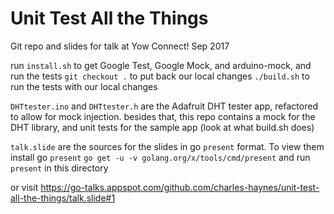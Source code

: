 # Unit Test All the Things
Git repo and slides for talk at Yow Connect! Sep 2017

run `install.sh` to get Google Test, Google Mock, and arduino-mock, and run the tests
`git checkout .` to put back our local changes
`./build.sh` to run the tests with our local changes

`DHTtester.ino` and `DHTtester.h` are the Adafruit DHT tester app, refactored to allow for mock injection.
besides that, this repo contains a mock for the DHT library, and unit tests for the sample app (look at what build.sh does)

`talk.slide` are the sources for the slides in go `present` format. To view them install go `present`
`go get -u -v golang.org/x/tools/cmd/present`
and run `present` in this directory

or visit https://go-talks.appspot.com/github.com/charles-haynes/unit-test-all-the-things/talk.slide#1
